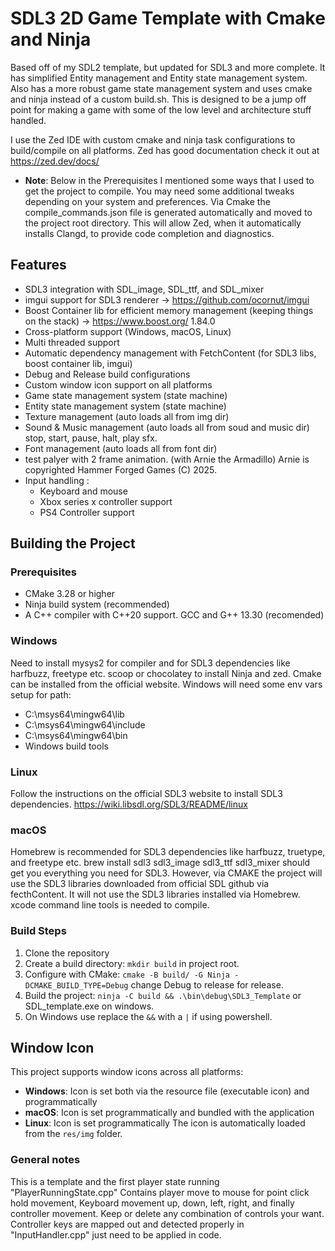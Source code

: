 # SDL3 2D Game Template with Cmake and Ninja
Based off of my SDL2 template, but updated for SDL3 and more complete. It has simplified Entity management and Entity state management system. Also has a more robust game state management system and uses cmake and ninja instead of a custom build.sh. This is designed to be a jump off point for making a game with some of the low level and architecture stuff handled.

I use the Zed IDE with custom cmake and ninja task configurations to build/compile on all platforms. Zed has good documentation check it out at https://zed.dev/docs/

  - **Note**: Below in the Prerequisites I mentioned some ways that I used to get the project to compile. You may need some additional tweaks depending on your system and preferences. Via Cmake the compile_commands.json file is generated automatically and moved to the project root directory. This will allow Zed, when it automatically installs Clangd, to provide code completion and diagnostics.

## Features

- SDL3 integration with SDL_image, SDL_ttf, and SDL_mixer
- imgui support for SDL3 renderer -> https://github.com/ocornut/imgui
- Boost Container lib for efficient memory management (keeping things on the stack) -> https://www.boost.org/ 1.84.0
- Cross-platform support (Windows, macOS, Linux)
- Multi threaded support
- Automatic dependency management with FetchContent (for SDL3 libs, boost container lib, imgui)
- Debug and Release build configurations
- Custom window icon support on all platforms
- Game state management system (state machine)
- Entity state management system (state machine)
- Texture management (auto loads all from img dir)
- Sound & Music management (auto loads all from soud and music dir) stop, start, pause, halt, play sfx.
- Font management (auto loads all from font dir)
- test palyer with 2 frame animation. (with Arnie the Armadillo) Arnie is copyrighted Hammer Forged Games (C) 2025.
- Input handling :
  - Keyboard and mouse
  - Xbox series x controller support
  - PS4 Controller support

## Building the Project

### Prerequisites

- CMake 3.28 or higher
- Ninja build system (recommended)
- A C++ compiler with C++20 support. GCC and G++ 13.30 (recomended)

### Windows
Need to install mysys2 for compiler and for SDL3 dependencies like harfbuzz, freetype etc.
scoop or chocolatey to install Ninja and zed.
Cmake can be installed from the official website.
Windows will need some env vars setup for path:
- C:\msys64\mingw64\lib
- C:\msys64\mingw64\include
- C:\msys64\mingw64\bin
- Windows build tools

### Linux
Follow the instructions on the official SDL3 website to install SDL3 dependencies.
https://wiki.libsdl.org/SDL3/README/linux

### macOS
Homebrew is recommended for SDL3 dependencies like harfbuzz, truetype, and freetype etc.
brew install sdl3 sdl3_image sdl3_ttf sdl3_mixer should get you everything you need for SDL3. However, via CMAKE the project will use the SDL3 libraries downloaded from official SDL github via fecthContent. It will not use the SDL3 libraries installed via Homebrew.
xcode command line tools is needed to compile.

### Build Steps

1. Clone the repository
2. Create a build directory: `mkdir build` in project root.
3. Configure with CMake: `cmake -B build/ -G Ninja -DCMAKE_BUILD_TYPE=Debug` change Debug to release for release.
4. Build the project: `ninja -C build && .\bin\debug\SDL3_Template` or SDL_template.exe on windows.
5. On Windows use replace the `&&` with a `|` if using powershell.

## Window Icon
This project supports window icons across all platforms:

- **Windows**: Icon is set both via the resource file (executable icon) and programmatically
- **macOS**: Icon is set programmatically and bundled with the application
- **Linux**: Icon is set programmatically
The icon is automatically loaded from the `res/img` folder.

### General notes

This is a template and the first player state running "PlayerRunningState.cpp" Contains player move to mouse for point click hold movement, Keyboard movement up, down, left, right, and finally controller movement. Keep or delete any combination of controls your want. Controller keys are mapped out and detected properly in "InputHandler.cpp"  just need to be applied in code.
